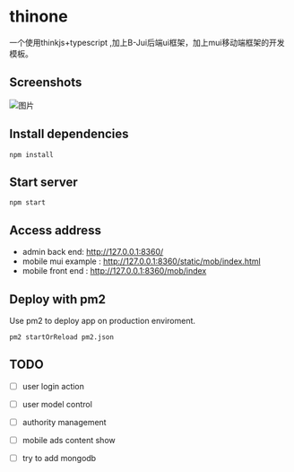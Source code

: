 # thinone

一个使用thinkjs+typescript ,加上B-Jui后端ui框架，加上mui移动端框架的开发模板。

## Screenshots
![图片](http://blueswu.gitee.io/myhome/thinonep1.png)
## Install dependencies

```
npm install
```

## Start server

```
npm start
```
## Access address
- admin back end: http://127.0.0.1:8360/
- mobile mui example : http://127.0.0.1:8360/static/mob/index.html
- mobile front end : http://127.0.0.1:8360/mob/index
## Deploy with pm2

Use pm2 to deploy app on production enviroment.

```
pm2 startOrReload pm2.json
```


## TODO
- [ ] user login action
- [ ] user model control
- [ ] authority management
- [ ] mobile ads content show
- [ ] try to add mongodb 

